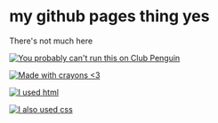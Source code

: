 # my github pages thing yes

There's not much here

[![You probably can't run this on Club Penguin](https://forthebadge.com/images/badges/compatibility-club-penguin.svg)](http://ForTheBadge.com) 

[![Made with crayons <3](https://forthebadge.com/images/badges/made-with-crayons.svg)](https://forthebadge.com) 

[![I used html](http://ForTheBadge.com/images/badges/uses-html.svg)](http://ForTheBadge.com) 

[![I also used css](http://ForTheBadge.com/images/badges/uses-css.svg)](http://ForTheBadge.com)
